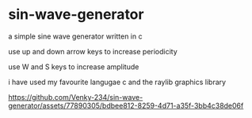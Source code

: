 # sin-wave-generator
a simple sine wave generator written in c

use up and down arrow keys to increase periodicity

use W and S keys to increase amplitude

i have used my favourite langugae c and the raylib graphics library


https://github.com/Venky-234/sin-wave-generator/assets/77890305/bdbee812-8259-4d71-a35f-3bb4c38de06f




